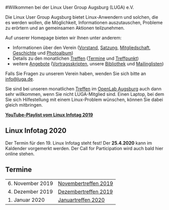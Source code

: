 #Willkommen bei der Linux User Group Augsburg (LUGA) e.V.

Die Linux User Group Augsburg bietet Linux-Anwendern und solchen, die es werden wollen, die Möglichkeit, Informationen auszutauschen, Probleme zu erörtern und an gemeinsamen Aktionen teilzunehmen.

Auf unserer Homepage bieten wir Ihnen unter anderem:

* Informationen über den Verein ([Vorstand](/Wir_ueber_uns/Kontakte/), 
[Satzung](/Wir_ueber_uns/Satzung/), [Mitgliedschaft](/Wir_ueber_uns/Mitgliedschaft/), 
[Geschichte](/Wir_ueber_uns/Geschichte/) und [Photoalbum](/Wir_ueber_uns/Album/))
* Details zu den monatlichen [Treffen](/Treffen/) ([Termine](/Treffen/Termine/) und 
[Treffpunkt](/Treffen/Treffpunkt/))
* weitere [Angebote](/Angebote/) ([Vortragsskripten](/Angebote/Vortraege/),
unsere [Bibliothek](/Angebote/Bibliothek/) und [Mailinglisten](/Angebote/Mailinglisten/))

Falls Sie Fragen zu unserem Verein haben, wenden Sie sich bitte an info@luga.de.

Sie sind bei unseren monatlichen [Treffen](/Treffen/) im [OpenLab Augsburg](https://openlab-augsburg.de) auch dann sehr willkommen, wenn Sie nicht LUGA-Mitglied sind.
Einen Laptop, bei dem Sie sich Hilfestellung mit einem Linux-Problem wünschen, können Sie dabei gleich mitbringen.

**[YouTube-Playlist vom Linux Infotag 2019](https://www.youtube.com/playlist?list=PLuekU6EyjBh6sW-h2wPiKh1-alpUP5hSq)**

## Linux Infotag 2020
Der Termin für den 19. Linux Infotag steht fest! Der **25.4.2020** kann im Kaldender vorgemerkt werden. Der Call for Participation wird auch bald hier online stehen.

## Termine

|||
|-|-|
|6. November 2019|[Novembertreffen 2019](/Treffen/Termine/11_2019/)|
|4. Dezember 2019|[Dezembertreffen 2019](/Treffen/Termine/12_2019/)|
|1. Januar 2020|[Januartreffen 2020](/Treffen/Termine/01_2020/)|